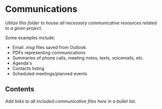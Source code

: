 # Communications

*Utilize this folder to house all necessary communicative resources related to a given project.*

Some examples include:

- Email *.msg* files saved from Outlook.
- PDFs representing communications
- Summaries of phone calls, meeting notes, texts, voicemails, etc.
- Agenda's
- Contacts listing
- Scheduled meetings/planned events

## Contents

*Add links to all included communicative files here in a bullet list.*

